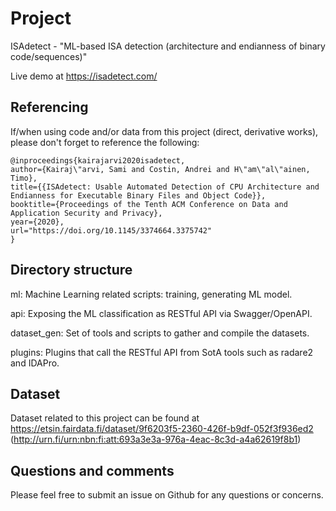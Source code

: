 # Project

ISAdetect - "ML-based ISA detection (architecture and endianness of binary code/sequences)"

Live demo at https://isadetect.com/

## Referencing

If/when using code and/or data from this project (direct, derivative works),
please don't forget to reference the following:

```
@inproceedings{kairajarvi2020isadetect,
author={Kairaj\"arvi, Sami and Costin, Andrei and H\"am\"al\"ainen, Timo},
title={{ISAdetect: Usable Automated Detection of CPU Architecture and Endianness for Executable Binary Files and Object Code}},
booktitle={Proceedings of the Tenth ACM Conference on Data and Application Security and Privacy},
year={2020},
url="https://doi.org/10.1145/3374664.3375742"
}
```

## Directory structure

ml: Machine Learning related scripts: training, generating ML model.

api: Exposing the ML classification as RESTful API via Swagger/OpenAPI.

dataset_gen: Set of tools and scripts to gather and compile the datasets.

plugins: Plugins that call the RESTful API from SotA tools such as radare2 and IDAPro.

## Dataset

Dataset related to this project can be found at https://etsin.fairdata.fi/dataset/9f6203f5-2360-426f-b9df-052f3f936ed2 (http://urn.fi/urn:nbn:fi:att:693a3e3a-976a-4eac-8c3d-a4a62619f8b1)

## Questions and comments

Please feel free to submit an issue on Github for any questions or concerns.

